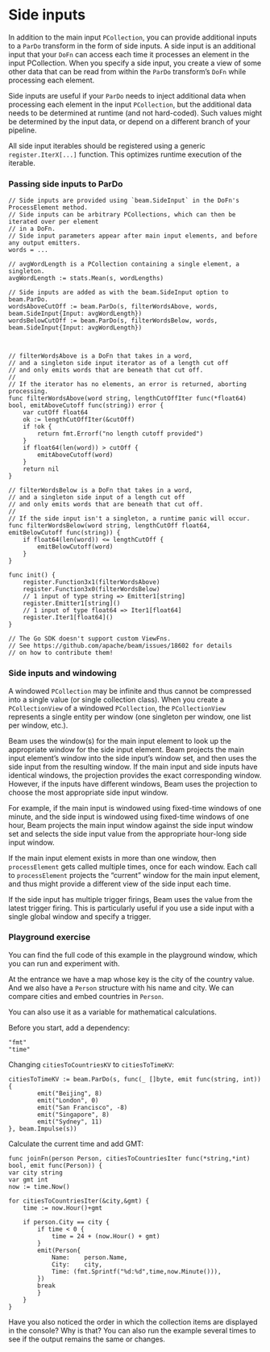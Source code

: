 <!--
Licensed under the Apache License, Version 2.0 (the "License");
you may not use this file except in compliance with the License.
You may obtain a copy of the License at
http://www.apache.org/licenses/LICENSE-2.0
Unless required by applicable law or agreed to in writing, software
distributed under the License is distributed on an "AS IS" BASIS,
WITHOUT WARRANTIES OR CONDITIONS OF ANY KIND, either express or implied.
See the License for the specific language governing permissions and
limitations under the License.
-->
# Side inputs

In addition to the main input `PCollection`, you can provide additional inputs to a `ParDo` transform in the form of side inputs. A side input is an additional input that your `DoFn` can access each time it processes an element in the input PCollection. When you specify a side input, you create a view of some other data that can be read from within the `ParDo` transform’s `DoFn` while processing each element.

Side inputs are useful if your `ParDo` needs to inject additional data when processing each element in the input `PCollection`, but the additional data needs to be determined at runtime (and not hard-coded). Such values might be determined by the input data, or depend on a different branch of your pipeline.

All side input iterables should be registered using a generic `register.IterX[...]` function. This optimizes runtime execution of the iterable.

### Passing side inputs to ParDo

```
// Side inputs are provided using `beam.SideInput` in the DoFn's ProcessElement method.
// Side inputs can be arbitrary PCollections, which can then be iterated over per element
// in a DoFn.
// Side input parameters appear after main input elements, and before any output emitters.
words = ...

// avgWordLength is a PCollection containing a single element, a singleton.
avgWordLength := stats.Mean(s, wordLengths)

// Side inputs are added as with the beam.SideInput option to beam.ParDo.
wordsAboveCutOff := beam.ParDo(s, filterWordsAbove, words, beam.SideInput{Input: avgWordLength})
wordsBelowCutOff := beam.ParDo(s, filterWordsBelow, words, beam.SideInput{Input: avgWordLength})



// filterWordsAbove is a DoFn that takes in a word,
// and a singleton side input iterator as of a length cut off
// and only emits words that are beneath that cut off.
//
// If the iterator has no elements, an error is returned, aborting processing.
func filterWordsAbove(word string, lengthCutOffIter func(*float64) bool, emitAboveCutoff func(string)) error {
	var cutOff float64
	ok := lengthCutOffIter(&cutOff)
	if !ok {
		return fmt.Errorf("no length cutoff provided")
	}
	if float64(len(word)) > cutOff {
		emitAboveCutoff(word)
	}
	return nil
}

// filterWordsBelow is a DoFn that takes in a word,
// and a singleton side input of a length cut off
// and only emits words that are beneath that cut off.
//
// If the side input isn't a singleton, a runtime panic will occur.
func filterWordsBelow(word string, lengthCutOff float64, emitBelowCutoff func(string)) {
	if float64(len(word)) <= lengthCutOff {
		emitBelowCutoff(word)
	}
}

func init() {
	register.Function3x1(filterWordsAbove)
	register.Function3x0(filterWordsBelow)
	// 1 input of type string => Emitter1[string]
	register.Emitter1[string]()
	// 1 input of type float64 => Iter1[float64]
	register.Iter1[float64]()
}

// The Go SDK doesn't support custom ViewFns.
// See https://github.com/apache/beam/issues/18602 for details
// on how to contribute them!
```

### Side inputs and windowing

A windowed `PCollection` may be infinite and thus cannot be compressed into a single value (or single collection class). When you create a `PCollectionView` of a windowed `PCollection`, the `PCollectionView` represents a single entity per window (one singleton per window, one list per window, etc.).

Beam uses the window(s) for the main input element to look up the appropriate window for the side input element. Beam projects the main input element’s window into the side input’s window set, and then uses the side input from the resulting window. If the main input and side inputs have identical windows, the projection provides the exact corresponding window. However, if the inputs have different windows, Beam uses the projection to choose the most appropriate side input window.

For example, if the main input is windowed using fixed-time windows of one minute, and the side input is windowed using fixed-time windows of one hour, Beam projects the main input window against the side input window set and selects the side input value from the appropriate hour-long side input window.

If the main input element exists in more than one window, then `processElement` gets called multiple times, once for each window. Each call to `processElement` projects the “current” window for the main input element, and thus might provide a different view of the side input each time.

If the side input has multiple trigger firings, Beam uses the value from the latest trigger firing. This is particularly useful if you use a side input with a single global window and specify a trigger.

### Playground exercise

You can find the full code of this example in the playground window, which you can run and experiment with.

At the entrance we have a map whose key is the city of the country value. And we also have a `Person` structure with his name and city. We can compare cities and embed countries in `Person`.

You can also use it as a variable for mathematical calculations.

Before you start, add a dependency:
```
"fmt"
"time"
```

Changing `citiesToCountriesKV` to `citiesToTimeKV`:
```
citiesToTimeKV := beam.ParDo(s, func(_ []byte, emit func(string, int)){
		emit("Beijing", 8)
		emit("London", 0)
		emit("San Francisco", -8)
		emit("Singapore", 8)
		emit("Sydney", 11)
}, beam.Impulse(s))
```

Calculate the current time and add GMT:

```
func joinFn(person Person, citiesToCountriesIter func(*string,*int) bool, emit func(Person)) {
var city string
var gmt int
now := time.Now()

for citiesToCountriesIter(&city,&gmt) {
    time := now.Hour()+gmt

	if person.City == city {
        if time < 0 {
            time = 24 + (now.Hour() + gmt)
        }
		emit(Person{
		    Name:    person.Name,
			City:    city,
            Time: (fmt.Sprintf("%d:%d",time,now.Minute())),
		})
		break
		}
	}
}
```

Have you also noticed the order in which the collection items are displayed in the console? Why is that? You can also run the example several times to see if the output remains the same or changes.